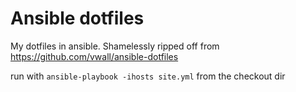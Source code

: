 # Ansible dotfiles

My dotfiles in ansible. Shamelessly ripped off from
https://github.com/vwall/ansible-dotfiles

run with `ansible-playbook -ihosts site.yml` from the checkout dir
